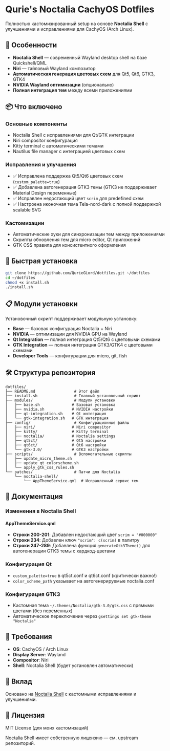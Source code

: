 # Qurie's Noctalia CachyOS Dotfiles

Полностью кастомизированный setup на основе **Noctalia Shell** с улучшениями и исправлениями для CachyOS (Arch Linux).

## 🎨 Особенности

- **Noctalia Shell** — современный Wayland desktop shell на базе Quickshell/QML
- **Niri** — тайловый Wayland композитор
- **Автоматическая генерация цветовых схем** для Qt5, Qt6, GTK3, GTK4
- **NVIDIA Wayland оптимизации** (опционально)
- **Полная интеграция тем** между всеми приложениями

## 📦 Что включено

### Основные компоненты
- Noctalia Shell с исправлениями для Qt/GTK интеграции
- Niri compositor конфигурация
- Kitty terminal с автоматическими темами
- Nautilus file manager с интеграцией цветовых схем

### Исправления и улучшения
- ✅ Исправлена поддержка Qt5/Qt6 цветовых схем (`custom_palette=true`)
- ✅ Добавлена автогенерация GTK3 темы (GTK3 не поддерживает Material Design переменные)
- ✅ Исправлен недостающий цвет `scrim` для predefined схем
- ✅ Настроена иконочная тема Tela-nord-dark с полной поддержкой scalable SVG

### Кастомизации
- Автоматические хуки для синхронизации тем между приложениями
- Скрипты обновления тем для micro editor, Qt приложений
- GTK CSS правила для консистентного оформления

## 🚀 Быстрая установка

```bash
git clone https://github.com/QurieGLord/dotfiles.git ~/dotfiles
cd ~/dotfiles
chmod +x install.sh
./install.sh
```

## 📋 Модули установки

Установочный скрипт поддерживает модульную установку:

- **Base** — базовая конфигурация Noctalia + Niri
- **NVIDIA** — оптимизации для NVIDIA GPU на Wayland
- **Qt Integration** — полная интеграция Qt5/Qt6 с цветовыми схемами
- **GTK Integration** — полная интеграция GTK3/GTK4 с цветовыми схемами
- **Developer Tools** — конфигурации для micro, git, fish

## 🛠️ Структура репозитория

```
dotfiles/
├── README.md                 # Этот файл
├── install.sh                # Главный установочный скрипт
├── modules/                  # Модули установки
│   ├── base.sh              # Базовая установка
│   ├── nvidia.sh            # NVIDIA настройки
│   ├── qt-integration.sh    # Qt интеграция
│   └── gtk-integration.sh   # GTK интеграция
├── config/                   # Конфигурационные файлы
│   ├── niri/                # Niri compositor
│   ├── kitty/               # Kitty terminal
│   ├── noctalia/            # Noctalia settings
│   ├── qt5ct/               # Qt5 настройки
│   ├── qt6ct/               # Qt6 настройки
│   └── gtk-3.0/             # GTK3 настройки
├── scripts/                  # Вспомогательные скрипты
│   ├── update_micro_theme.sh
│   ├── update_qt_colorscheme.sh
│   └── apply_gtk_css_rules.sh
└── patches/                  # Патчи для Noctalia
    └── noctalia-shell/
        └── AppThemeService.qml  # Исправленный сервис тем

```

## 📝 Документация

### Изменения в Noctalia Shell

#### AppThemeService.qml
- **Строки 200-201**: Добавлен недостающий цвет `scrim = "#000000"`
- **Строки 234**: Добавлен ключ `"scrim": c(scrim)` в палитру
- **Строки 247-289**: Добавлена функция `generateGtk3Theme()` для автогенерации GTK3 темы с хардкод-цветами

### Конфигурация Qt
- `custom_palette=true` в qt5ct.conf и qt6ct.conf (критически важно!)
- `color_scheme_path` указывает на автогенерируемые noctalia.conf

### Конфигурация GTK3
- Кастомная тема `~/.themes/Noctalia/gtk-3.0/gtk.css` с прямыми цветами (без переменных)
- Автоматическое переключение через `gsettings set gtk-theme "Noctalia"`

## 🔧 Требования

- **OS**: CachyOS / Arch Linux
- **Display Server**: Wayland
- **Compositor**: Niri
- **Shell**: Noctalia Shell (будет установлен автоматически)

## 🤝 Вклад

Основано на [Noctalia Shell](https://github.com/noctalia-dev/noctalia-shell) с кастомными исправлениями и улучшениями.

## 📄 Лицензия

MIT License (для моих кастомизаций)

Noctalia Shell имеет собственную лицензию — см. upstream репозиторий.
